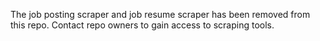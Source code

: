 The job posting scraper and job resume scraper has been removed from this repo. Contact repo owners to gain access to scraping tools.
